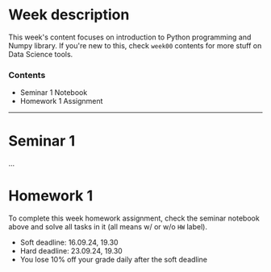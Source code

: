 # Week description

This week's content focuses on introduction to Python programming and Numpy library. If you're new to this, check `week00` contents for more stuff on Data Science tools.

### Contents

* Seminar 1 Notebook
* Homework 1 Assignment

---

# Seminar 1

...

# Homework 1

To complete this week homework assignment, check the seminar notebook above and solve all tasks in it (all means w/ or w/o `HW` label).

* Soft deadline: 16.09.24, 19.30
* Hard deadline: 23.09.24, 19.30
* You lose 10% off your grade daily after the soft deadline
